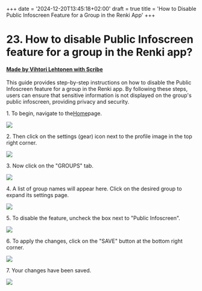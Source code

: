 +++
date = '2024-12-20T13:45:18+02:00'
draft = true
title = 'How to Disable Public Infoscreen Feature for a Group in the Renki App'
+++

# 23. How to disable Public Infoscreen feature for a group in the Renki app?
#### [Made by Vihtori Lehtonen with Scribe](https://scribehow.com/shared/23_How_to_disable_Public_Infoscreen_feature_for_a_group_in_the_Renki_app__CY9P0NHtQ7yafFpGC7ecWA)
This guide provides step-by-step instructions on how to disable the Public Infoscreen feature for a group in the Renki app. By following these steps, users can ensure that sensitive information is not displayed on the group's public infoscreen, providing privacy and security.

1\. To begin, navigate to the[Home](https://demo.eu.renki.app/)page.

![](https://ajeuwbhvhr.cloudimg.io/colony-recorder.s3.amazonaws.com/files/2024-04-07/7e523c0c-3c6e-4ed9-ae1d-90e4b0496d14/ascreenshot.jpeg?tl_px=0,67&br_px=859,548&force_format=jpeg&q=100&width=860&wat_scale=76&wat=1&wat_opacity=0.7&wat_gravity=northwest&wat_url=https://colony-recorder.s3.us-west-1.amazonaws.com/images/watermarks/FB923C_standard.png&wat_pad=62,212)


2\. Then click on the settings (gear) icon next to the profile image in the top right corner.

![](https://ajeuwbhvhr.cloudimg.io/colony-recorder.s3.amazonaws.com/files/2024-04-07/f5491aff-019a-4e41-b738-2f61e56612bc/ascreenshot.jpeg?tl_px=1060,0&br_px=1920,480&force_format=jpeg&q=100&width=860&wat_scale=76&wat=1&wat_opacity=0.7&wat_gravity=northwest&wat_url=https://colony-recorder.s3.us-west-1.amazonaws.com/images/watermarks/FB923C_standard.png&wat_pad=703,11)


3\. Now click on the "GROUPS" tab.

![](https://ajeuwbhvhr.cloudimg.io/colony-recorder.s3.amazonaws.com/files/2024-04-07/e9189344-aaa5-4c9d-8f17-174aa266e584/ascreenshot.jpeg?tl_px=1060,0&br_px=1920,480&force_format=jpeg&q=100&width=860&wat_scale=76&wat=1&wat_opacity=0.7&wat_gravity=northwest&wat_url=https://colony-recorder.s3.us-west-1.amazonaws.com/images/watermarks/FB923C_standard.png&wat_pad=525,101)


4\. A list of group names will appear here. Click on the desired group to expand its settings page.

![](https://ajeuwbhvhr.cloudimg.io/colony-recorder.s3.amazonaws.com/files/2024-04-07/c864296d-788f-4be7-8b10-136c608cfc39/ascreenshot.jpeg?tl_px=670,20&br_px=1530,501&force_format=jpeg&q=100&width=860&wat_scale=76&wat=1&wat_opacity=0.7&wat_gravity=northwest&wat_url=https://colony-recorder.s3.us-west-1.amazonaws.com/images/watermarks/FB923C_standard.png&wat_pad=402,212)


5\. To disable the feature, uncheck the box next to "Public Infoscreen".

![](https://ajeuwbhvhr.cloudimg.io/colony-recorder.s3.amazonaws.com/files/2024-04-07/24ef1817-aa51-4302-9473-1185786329c8/ascreenshot.jpeg?tl_px=180,193&br_px=1040,674&force_format=jpeg&q=100&width=860&wat_scale=76&wat=1&wat_opacity=0.7&wat_gravity=northwest&wat_url=https://colony-recorder.s3.us-west-1.amazonaws.com/images/watermarks/FB923C_standard.png&wat_pad=402,212)


6\. To apply the changes, click on the "SAVE" button at the bottom right corner.

![](https://ajeuwbhvhr.cloudimg.io/colony-recorder.s3.amazonaws.com/files/2024-04-07/bd371a79-3f53-4426-ac10-116a7b1cef3c/ascreenshot.jpeg?tl_px=1060,487&br_px=1920,968&force_format=jpeg&q=100&width=860&wat_scale=76&wat=1&wat_opacity=0.7&wat_gravity=northwest&wat_url=https://colony-recorder.s3.us-west-1.amazonaws.com/images/watermarks/FB923C_standard.png&wat_pad=610,405)


7\. Your changes have been saved.

![](https://ajeuwbhvhr.cloudimg.io/colony-recorder.s3.amazonaws.com/files/2024-05-08/0b8e5e74-7efa-4f55-a355-8b677692f4f8/screenshot.jpeg?tl_px=420,0&br_px=2140,917&force_format=jpeg&q=100&width=1120.0)